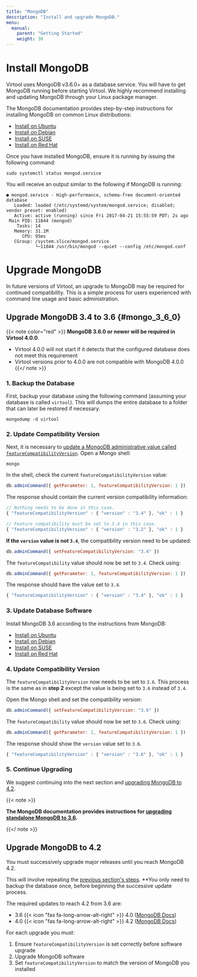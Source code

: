 ```yaml
---
title: "MongoDB"
description: "Install and upgrade MongoDB."
menu:
  manual:
    parent: "Getting Started"
    weight: 30
---
```


# Install MongoDB

Virtool uses MongoDB v3.6.0+ as a database service. You will have to get MongoDB running before starting Virtool. We highly recommend installing and updating MongoDB through your Linux package manager.

The MongoDB documentation provides step-by-step instructions for installing MongoDB on common Linux distributions:

- [Install on Ubuntu](https://docs.mongodb.com/v3.6/tutorial/install-mongodb-on-ubuntu)
- [Install on Debian](https://docs.mongodb.com/v3.6/manual/tutorial/install-mongodb-on-debian)
- [Install on SUSE](https://docs.mongodb.com/v3.6/tutorial/install-mongodb-on-suse)
- [Install on Red Hat](https://docs.mongodb.com/v3.6/tutorial/install-mongodb-on-red-hat)

Once you have installed MongoDB, ensure it is running by issuing the following command:

```shell
sudo systemctl status mongod.service
```

You will receive an output similar to the following if MongoDB is running:

```shell
● mongod.service - High-performance, schema-free document-oriented database
   Loaded: loaded (/etc/systemd/system/mongod.service; disabled; vendor preset: enabled)
   Active: active (running) since Fri 2017-04-21 15:55:59 PDT; 2s ago
 Main PID: 11844 (mongod)
    Tasks: 14
   Memory: 31.1M
      CPU: 95ms
   CGroup: /system.slice/mongod.service
           └─11844 /usr/bin/mongod --quiet --config /etc/mongod.conf
```

# Upgrade MongoDB

In future versions of Virtool, an upgrade to MongoDB may be required for continued compatibility. This is a simple process for users experienced with command line usage and basic administration.

## Upgrade MongoDB 3.4 to 3.6 {#mongo_3_6_0}

{{< note color="red" >}}
**MongoDB 3.6.0 or newer will be required in Virtool 4.0.0**.
- Virtool 4.0.0 will not start if it detects that the configured database does not meet this requirement
- Virtool versions prior to 4.0.0 are not compatible with MongoDB 4.0.0
{{</ note >}}

### 1. Backup the Database

First, backup your database using the following command (assuming your database is called `virtool`). This will dumps the entire database to a folder that can later be restored if necessary.

```shell
mongodump -d virtool
```

### 2. Update Compatibility Version

Next, it is necessary to [update a MongoDB administrative value called `featureCompatibilityVersion`](https://docs.mongodb.com/manual/release-notes/3.6-upgrade-standalone/#prerequisites). Open a Mongo shell:

```shell
mongo
```

In the shell, check the current `featureCompatibilityVersion` value:

```js
db.adminCommand({ getParameter: 1, featureCompatibilityVersion: 1 })
```

The response should contain the current version compatibility information:
```js
// Nothing needs to be done in this case.
{ "featureCompatibilityVersion" : { "version" : "3.4" }, "ok" : 1 }

// Feature compatibility must be set to 3.4 in this case.
{ "featureCompatibilityVersion" : { "version" : "3.2" }, "ok" : 1 }
```

**If the `version` value is not `3.4`**, the compatibility version need to be updated:
```js
db.adminCommand({ setFeatureCompatibilityVersion: "3.4" })
```

The `featureCompatibility` value should now be set to `3.4`. Check using:
```js
db.adminCommand({ getParameter: 1, featureCompatibilityVersion: 1 })
```

The response should have the value set to `3.4`.
```js
{ "featureCompatibilityVersion" : { "version" : "3.4" }, "ok" : 1 }
```

### 3. Update Database Software

Install MongoDB 3.6 according to the instructions from MongoDB:

- [Install on Ubuntu](https://docs.mongodb.com/v3.6/tutorial/install-mongodb-on-ubuntu)
- [Install on Debian](https://docs.mongodb.com/v3.6/tutorial/install-mongodb-on-debian)
- [Install on SUSE](https://docs.mongodb.com/v3.6/tutorial/install-mongodb-on-suse)
- [Install on Red Hat](https://docs.mongodb.com/v3.6/tutorial/install-mongodb-on-red-hat)


### 4. Update Compatibility Version

The `featureCompatibilityVersion` now needs to be set to `3.6`. This process is the same as in **step 2** except the value is being set to `3.6` instead of `3.4`.

Open the Mongo shell and set the compatibility version:
```js
db.adminCommand({ setFeatureCompatibilityVersion: "3.6" })
```

The `featureCompatibility` value should now be set to `3.6`. Check using:
```js
db.adminCommand({ getParameter: 1, featureCompatibilityVersion: 1 })
```

The response should show the `version` value set to `3.6`.
```js
{ "featureCompatibilityVersion" : { "version" : "3.6" }, "ok" : 1 }
```

### 5. Continue Upgrading

We suggest continuing into the next section and [upgrading MongoDB to 4.2](#upgrade-mongodb-to-42).

{{< note >}}

**The MongoDB documentation provides instructions for [upgrading standalone MongoDB to 3.6](https://docs.mongodb.com/manual/release-notes/3.6-upgrade-standalone/).**

{{</ note >}}

## Upgrade MongoDB to 4.2

You must successively upgrade major releases until you reach MongoDB 4.2.

This will involve repeating the [previous section's steps](#mongo_3_6_0). **You only need to backup the database once, before beginning the successive update process.

The required updates to reach 4.2 from 3.6 are:

- 3.6 {{< icon "fas fa-long-arrow-alt-right" >}} 4.0 ([MongoDB Docs](https://docs.mongodb.com/manual/release-notes/4.0-upgrade-standalone/))
- 4.0 {{< icon "fas fa-long-arrow-alt-right" >}} 4.2 ([MongoDB Docs](https://docs.mongodb.com/manual/release-notes/4.2-upgrade-standalone/))

For each upgrade you must:

1. Ensure `featureCompatibilityVersion` is set correctly before software upgrade
2. Upgrade MongoDB software
3. Set `featureCompatibilityVersion` to match the version of MongoDB you installed